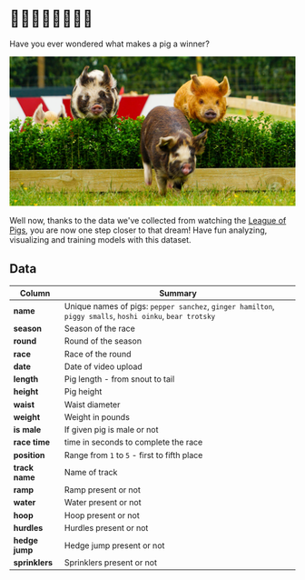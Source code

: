 # 🥇🏁🐖🐖🐖🐖🐖💨
Have you ever wondered what makes a pig a winner?

![Porcine Porsches](/images/porcine-porsches.png)

Well now, thanks to the data we've collected from watching the [League of Pigs](https://www.youtube.com/@LeagueofPigs), you are now one step closer to that dream! Have fun analyzing, visualizing and training models with this dataset.

## Data
| Column       | Summary                            |
|--------------|------------------------------------|
| **name**     | Unique names of pigs: `pepper sanchez`, `ginger hamilton`, `piggy smalls`, `hoshi oinku`, `bear trotsky` |
| **season**   | Season of the race    |
| **round**    | Round of the season     |
| **race**     | Race of the round     |
| **date**     | Date of video upload |
| **length**   | Pig length - from snout to tail             |
| **height**   | Pig height             |
| **waist**    | Waist diameter             |
| **weight**   | Weight in pounds             |
| **is male**  | If given pig is male or not |
| **race time**| time in seconds to complete the race       |
| **position** | Range from `1` to `5` - first to fifth place              |
| **track name**| Name of track |
| **ramp**     | Ramp present or not                  |
| **water**    | Water present or not      |
| **hoop**     | Hoop present or not                  |
| **hurdles**  | Hurdles present or not                |
| **hedge jump**| Hedge jump present or not           |
| **sprinklers**| Sprinklers present or not            |